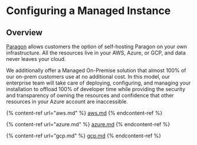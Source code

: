 # Configuring a Managed Instance

## Overview

[Paragon](https://www.useparagon.com/) allows customers the option of self-hosting Paragon on your own infrastructure. All the resources live in your AWS, Azure, or GCP, and data never leaves your cloud.

We additionally offer a Managed On-Premise solution that almost 100% of our on-prem customers use at no additional cost. In this model, our enterprise team will take care of deploying, configuring, and managing your installation to offload 100% of developer time while providing the security and transparency of owning the resources and confidence that other resources in your Azure account are inaccessible.

{% content-ref url="aws.md" %}
[aws.md](aws.md)
{% endcontent-ref %}

{% content-ref url="azure.md" %}
[azure.md](azure.md)
{% endcontent-ref %}

{% content-ref url="gcp.md" %}
[gcp.md](gcp.md)
{% endcontent-ref %}

